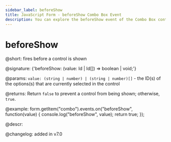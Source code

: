 ```yaml
---
sidebar_label: beforeShow
title: JavaScript Form - beforeShow Combo Box Event 
description: You can explore the beforeShow event of the Combo Box control of Form in the documentation of the DHTMLX JavaScript UI library. Browse developer guides and API reference, try out code examples and live demos, and download a free 30-day evaluation version of DHTMLX Suite 7.
---
```


# beforeShow

@short: fires before a control is shown

@signature: {'beforeShow: (value: Id | Id[]) => boolean | void;'}

@params:
`value: (string | number) | (string | number)[]` - the ID(s) of the options(s) that are currently selected in the control

@returns:
Return `false` to prevent a control from being shown; otherwise, `true`.

@example:
form.getItem("combo").events.on("beforeShow", function(value) {
    console.log("beforeShow", value);
    return true;
});

@descr:

@changelog: added in v7.0
